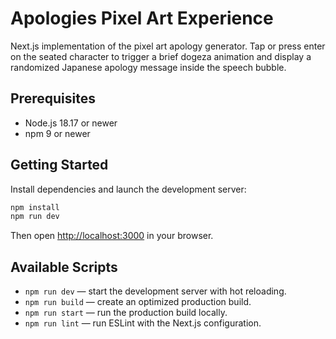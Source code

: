 # Apologies Pixel Art Experience

Next.js implementation of the pixel art apology generator. Tap or press enter on the
seated character to trigger a brief dogeza animation and display a randomized Japanese
apology message inside the speech bubble.

## Prerequisites

- Node.js 18.17 or newer
- npm 9 or newer

## Getting Started

Install dependencies and launch the development server:

```bash
npm install
npm run dev
```

Then open [http://localhost:3000](http://localhost:3000) in your browser.

## Available Scripts

- `npm run dev` — start the development server with hot reloading.
- `npm run build` — create an optimized production build.
- `npm run start` — run the production build locally.
- `npm run lint` — run ESLint with the Next.js configuration.
